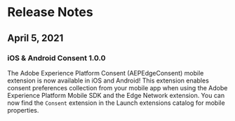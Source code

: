# Release Notes

## April 5, 2021

### iOS & Android Consent 1.0.0

The Adobe Experience Platform Consent (AEPEdgeConsent\) mobile extension is now available in iOS and Android! This extension enables consent preferences collection from your mobile app when using the Adobe Experience Platform Mobile SDK and the Edge Network extension. You can now find the `Consent` extension in the Launch extensions catalog for mobile properties.